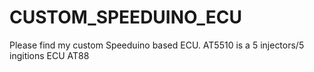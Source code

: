 # CUSTOM_SPEEDUINO_ECU
Please find my custom Speeduino based ECU.
AT5510 is a 5 injectors/5 ingitions ECU 
AT88
